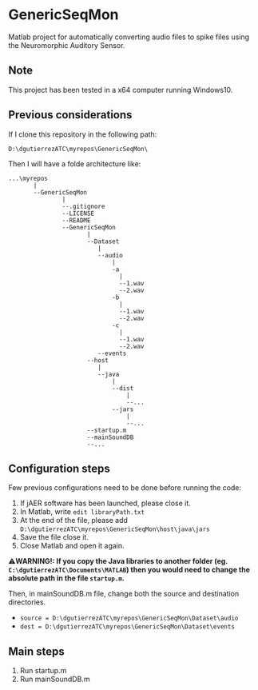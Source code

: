# GenericSeqMon
Matlab project for automatically converting audio files to spike files using the Neuromorphic Auditory Sensor.

## Note
This project has been tested in a x64 computer running Windows10.

## Previous considerations
If I clone this repository in the following path:

`D:\dgutierrezATC\myrepos\GenericSeqMon\`

Then I will have a folde architecture like:
```
...\myrepos
       |
       --GenericSeqMon
               |
               --.gitignore
               --LICENSE
               --README
               --GenericSeqMon
                      |
                      --Dataset
                         |
                         --audio
                             |
                             -a
                               |
                               --1.wav
                               --2.wav
                             -b
                               |
                               --1.wav
                               --2.wav
                             -c
                               |
                               --1.wav
                               --2.wav
                         --events
                      --host
                         |
                         --java
                             |
                             --dist
                                 |
                                 --...
                             --jars
                                 |
                                 --...
                      --startup.m
                      --mainSoundDB
                      --...
```
## Configuration steps
Few previous configurations need to be done before running the code:

1. If jAER software has been launched, please close it.
2. In Matlab, write `edit libraryPath.txt`
3. At the end of the file, please add `D:\dgutierrezATC\myrepos\GenericSeqMon\host\java\jars`
4. Save the file close it.
5. Close Matlab and open it again.

:warning:**WARNING!: If you copy the Java libraries to another folder (eg. `C:\dgutierrezATC\Documents\MATLAB`) then you would need to change the absolute path in the file `startup.m`.**

Then, in mainSoundDB.m file, change both the source and destination directories.
- `source = D:\dgutierrezATC\myrepos\GenericSeqMon\Dataset\audio`
- `dest = D:\dgutierrezATC\myrepos\GenericSeqMon\Dataset\events`

## Main steps

1. Run startup.m
2. Run mainSoundDB.m
